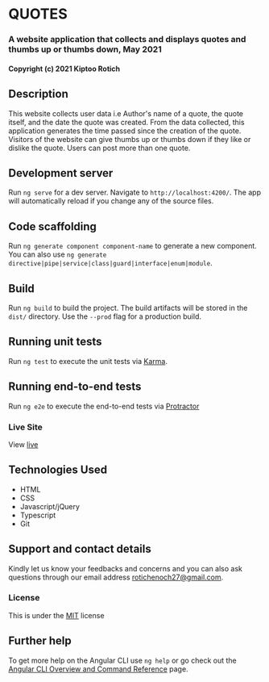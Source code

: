 # QUOTES

### A website application that collects and displays quotes and thumbs up or thumbs down, May 2021
#### Copyright (c) 2021 Kiptoo Rotich
## Description
This website collects user data i.e Author's name of a quote, the quote itself, and the date the quote was created. From the data collected, this application generates the time passed since the creation of the quote. Visitors of the website can give thumbs up or thumbs down if they like or dislike the quote. Users can post more than one quote.

## Development server

Run `ng serve` for a dev server. Navigate to `http://localhost:4200/`. The app will automatically reload if you change any of the source files.

## Code scaffolding

Run `ng generate component component-name` to generate a new component. You can also use `ng generate directive|pipe|service|class|guard|interface|enum|module`.

## Build

Run `ng build` to build the project. The build artifacts will be stored in the `dist/` directory. Use the `--prod` flag for a production build.

## Running unit tests

Run `ng test` to execute the unit tests via [Karma](https://karma-runner.github.io).

## Running end-to-end tests

Run `ng e2e` to execute the end-to-end tests via [Protractor](http://www.protractortest.org/)

### Live Site
View [live](rotich1.github.io/angular1/)

## Technologies Used
* HTML
* CSS
* Javascript/jQuery
* Typescript
* Git
  
## Support and contact details
Kindly let us know your feedbacks and concerns and you can also ask questions through our email address rotichenoch27@gmail.com.

### License
This is under the [MIT](LICENSE) license


## Further help

To get more help on the Angular CLI use `ng help` or go check out the [Angular CLI Overview and Command Reference](https://angular.io/cli) page.
